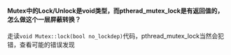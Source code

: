 #### Mutex中的Lock/Unlock是void类型，而ptherad_mutex_lock是有返回值的，怎么做这个一层屏蔽转换？
走读`void Mutex::lock(bool no_lockdep)`代码，pthread_mutex_lock当然会犯错，查看可能的错误发现
